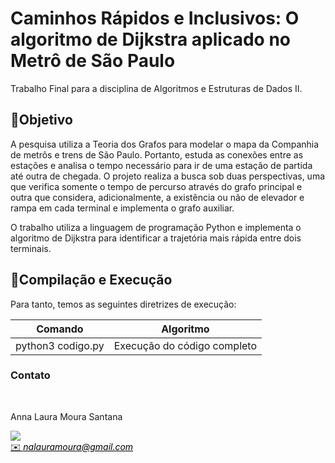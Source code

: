 # **Caminhos Rápidos e Inclusivos: O algoritmo de Dijkstra aplicado no Metrô de São Paulo**

Trabalho Final para a disciplina de Algoritmos e Estruturas de Dados II. <br/>

## 🎯Objetivo 

A pesquisa utiliza a Teoria dos Grafos para modelar o mapa da Companhia de metrôs e trens de São Paulo. Portanto, estuda as conexões entre as estações e analisa o tempo necessário para ir de uma estação de partida até outra de chegada. O projeto realiza a busca sob duas perspectivas, uma que verifica somente o tempo de percurso através do grafo principal e outra que considera, adicionalmente, a existência ou não de elevador e rampa em cada terminal e implementa o grafo auxiliar.

O trabalho utiliza a linguagem de programação Python e implementa o algoritmo de Dijkstra para identificar a trajetória mais rápida entre dois terminais.
 
##  👾Compilação e Execução

Para tanto, temos as seguintes diretrizes de execução:


| Comando                |  Algoritmo                                                                                           |                     
| -----------------------| ------------------------------------------------------------------------------------------------- |
|  python3      codigo.py          | Execução do código completo                                        |



### Contato 
<div>
 <br><p align="justify"> Anna Laura Moura Santana</p>
 <a href="https://t.me/annalaurams">
 <img align="center" src="https://img.shields.io/badge/Telegram-2CA5E0?style=for-the-badge&logo=telegram&logoColor=white"/> 
 </div>
<a style="color:black" href="mailto:nalauramoura@gmail.com?subject=[GitHub]%20Source%20Dynamic%20Lists">
✉️ <i>nalauramoura@gmail.com</i>
</a>